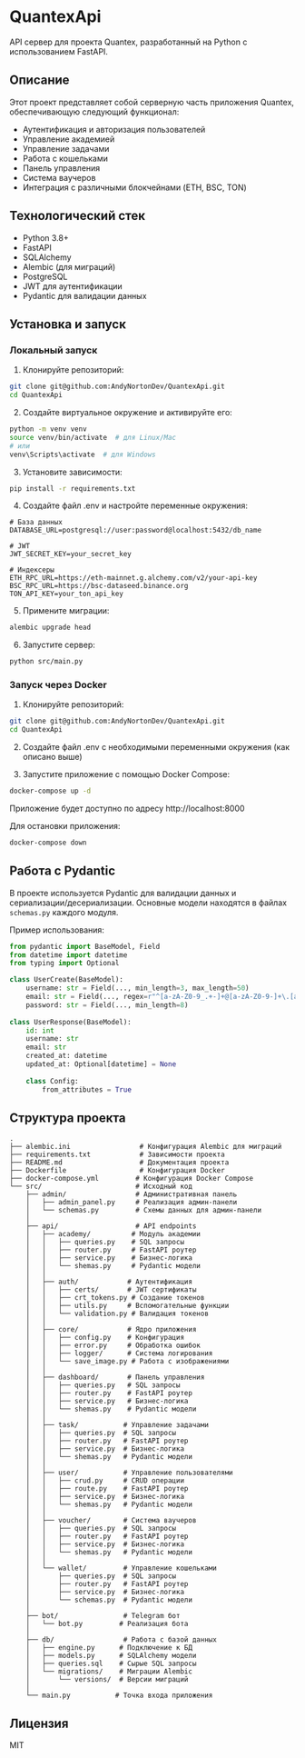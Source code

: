# QuantexApi

API сервер для проекта Quantex, разработанный на Python с использованием FastAPI.

## Описание

Этот проект представляет собой серверную часть приложения Quantex, обеспечивающую следующий функционал:
- Аутентификация и авторизация пользователей
- Управление академией
- Управление задачами
- Работа с кошельками
- Панель управления
- Система ваучеров
- Интеграция с различными блокчейнами (ETH, BSC, TON)

## Технологический стек

- Python 3.8+
- FastAPI
- SQLAlchemy
- Alembic (для миграций)
- PostgreSQL
- JWT для аутентификации
- Pydantic для валидации данных

## Установка и запуск

### Локальный запуск

1. Клонируйте репозиторий:
```bash
git clone git@github.com:AndyNortonDev/QuantexApi.git
cd QuantexApi
```

2. Создайте виртуальное окружение и активируйте его:
```bash
python -m venv venv
source venv/bin/activate  # для Linux/Mac
# или
venv\Scripts\activate  # для Windows
```

3. Установите зависимости:
```bash
pip install -r requirements.txt
```

4. Создайте файл .env и настройте переменные окружения:
```
# База данных
DATABASE_URL=postgresql://user:password@localhost:5432/db_name

# JWT
JWT_SECRET_KEY=your_secret_key

# Индексеры
ETH_RPC_URL=https://eth-mainnet.g.alchemy.com/v2/your-api-key
BSC_RPC_URL=https://bsc-dataseed.binance.org
TON_API_KEY=your_ton_api_key
```

5. Примените миграции:
```bash
alembic upgrade head
```

6. Запустите сервер:
```bash
python src/main.py
```

### Запуск через Docker

1. Клонируйте репозиторий:
```bash
git clone git@github.com:AndyNortonDev/QuantexApi.git
cd QuantexApi
```

2. Создайте файл .env с необходимыми переменными окружения (как описано выше)

3. Запустите приложение с помощью Docker Compose:
```bash
docker-compose up -d
```

Приложение будет доступно по адресу http://localhost:8000

Для остановки приложения:
```bash
docker-compose down
```

## Работа с Pydantic

В проекте используется Pydantic для валидации данных и сериализации/десериализации. Основные модели находятся в файлах `schemas.py` каждого модуля.

Пример использования:

```python
from pydantic import BaseModel, Field
from datetime import datetime
from typing import Optional

class UserCreate(BaseModel):
    username: str = Field(..., min_length=3, max_length=50)
    email: str = Field(..., regex=r"^[a-zA-Z0-9_.+-]+@[a-zA-Z0-9-]+\.[a-zA-Z0-9-.]+$")
    password: str = Field(..., min_length=8)
    
class UserResponse(BaseModel):
    id: int
    username: str
    email: str
    created_at: datetime
    updated_at: Optional[datetime] = None
    
    class Config:
        from_attributes = True
```

## Структура проекта

```
.
├── alembic.ini                 # Конфигурация Alembic для миграций
├── requirements.txt            # Зависимости проекта
├── README.md                   # Документация проекта
├── Dockerfile                  # Конфигурация Docker
├── docker-compose.yml         # Конфигурация Docker Compose
└── src/                       # Исходный код
    ├── admin/                 # Административная панель
    │   ├── admin_panel.py     # Реализация админ-панели
    │   └── schemas.py         # Схемы данных для админ-панели
    │
    ├── api/                   # API endpoints
    │   ├── academy/          # Модуль академии
    │   │   ├── queries.py    # SQL запросы
    │   │   ├── router.py     # FastAPI роутер
    │   │   ├── service.py    # Бизнес-логика
    │   │   └── shemas.py     # Pydantic модели
    │   │
    │   ├── auth/            # Аутентификация
    │   │   ├── certs/       # JWT сертификаты
    │   │   ├── crt_tokens.py # Создание токенов
    │   │   ├── utils.py     # Вспомогательные функции
    │   │   └── validation.py # Валидация токенов
    │   │
    │   ├── core/            # Ядро приложения
    │   │   ├── config.py    # Конфигурация
    │   │   ├── error.py     # Обработка ошибок
    │   │   ├── logger/      # Система логирования
    │   │   └── save_image.py # Работа с изображениями
    │   │
    │   ├── dashboard/       # Панель управления
    │   │   ├── queries.py   # SQL запросы
    │   │   ├── router.py    # FastAPI роутер
    │   │   ├── service.py   # Бизнес-логика
    │   │   └── shemas.py    # Pydantic модели
    │   │
    │   ├── task/           # Управление задачами
    │   │   ├── queries.py  # SQL запросы
    │   │   ├── router.py   # FastAPI роутер
    │   │   ├── service.py  # Бизнес-логика
    │   │   └── shemas.py   # Pydantic модели
    │   │
    │   ├── user/           # Управление пользователями
    │   │   ├── crud.py     # CRUD операции
    │   │   ├── route.py    # FastAPI роутер
    │   │   ├── service.py  # Бизнес-логика
    │   │   └── shemas.py   # Pydantic модели
    │   │
    │   ├── voucher/        # Система ваучеров
    │   │   ├── queries.py  # SQL запросы
    │   │   ├── router.py   # FastAPI роутер
    │   │   ├── service.py  # Бизнес-логика
    │   │   └── shemas.py   # Pydantic модели
    │   │
    │   └── wallet/         # Управление кошельками
    │       ├── queries.py  # SQL запросы
    │       ├── router.py   # FastAPI роутер
    │       ├── service.py  # Бизнес-логика
    │       └── schemas.py  # Pydantic модели
    │
    ├── bot/                # Telegram бот
    │   └── bot.py         # Реализация бота
    │
    ├── db/                 # Работа с базой данных
    │   ├── engine.py      # Подключение к БД
    │   ├── models.py      # SQLAlchemy модели
    │   ├── queries.sql    # Сырые SQL запросы
    │   └── migrations/    # Миграции Alembic
    │       └── versions/  # Версии миграций
    │
    └── main.py           # Точка входа приложения
```

## Лицензия

MIT
